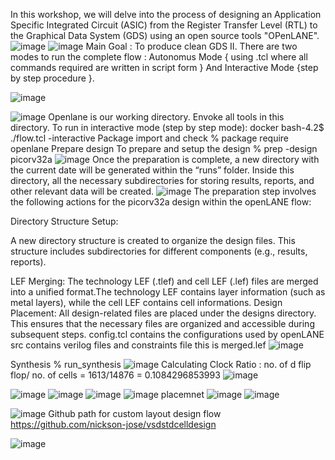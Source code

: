 In this workshop, we will delve into the process of designing an Application Specific Integrated Circuit (ASIC) from the Register Transfer Level (RTL) to the Graphical Data System (GDS) using an open source tools "OPenLANE".
![image](https://github.com/user-attachments/assets/bd1a81ba-7746-4daf-8dbb-c4d35a13ed9f)
![image](https://github.com/user-attachments/assets/5e645a0f-1b74-44ae-9168-f44e83b0ba77)
Main Goal : To produce clean GDS II.
There are two modes to run the complete flow : Autonomus Mode { using .tcl where all commands required are written in script form } And Interactive Mode {step by step procedure }.

![image](https://github.com/user-attachments/assets/3e5a4948-56c0-4b15-94ab-e92aa62a2f5b)

![image](https://github.com/user-attachments/assets/abdfe047-0fe9-49af-9661-5b948f41a33b)
Openlane is our working directory. Envoke all tools in this directory.
To run in interactive mode (step by step mode): 
docker
bash-4.2$ ./flow.tcl -interactive
Package import and check
% package require openlane
Prepare design
To prepare and setup the design
% prep -design picorv32a
![image](https://github.com/user-attachments/assets/26efd091-bacc-4c80-adf9-24346ac53d63)
Once the preparation is complete, a new directory with the current date will be generated within the “runs” folder. Inside this directory, all the necessary subdirectories for storing results, reports, and other relevant data will be created.
![image](https://github.com/user-attachments/assets/bed847bb-64c2-47ec-9b27-76738cabdea7)
The preparation step involves the following actions for the picorv32a design within the openLANE flow:

Directory Structure Setup:

A new directory structure is created to organize the design files. This structure includes subdirectories for different components (e.g., results, reports).

LEF Merging: The technology LEF (.tlef) and cell LEF (.lef) files are merged into a unified format.The technology LEF contains layer information (such as metal layers), while the cell LEF contains cell informations.
Design Placement: All design-related files are placed under the designs directory. This ensures that the necessary files are organized and accessible during subsequent steps.
config.tcl	contains the configurations used by openLANE
src	contains verilog files and constraints file
this is merged.lef
![image](https://github.com/user-attachments/assets/c1b7aa1a-aae0-454c-acbe-82579e55dfab)

Synthesis % run_synthesis
![image](https://github.com/user-attachments/assets/4836e471-1ddb-4874-969a-54aad69cb4f9)
Calculating Clock Ratio : no. of d flip flop/ no. of cells = 1613/14876 = 0.1084296853993
![image](https://github.com/user-attachments/assets/68a28e79-aec5-45dc-ace1-05719740a98b)

![image](https://github.com/user-attachments/assets/912ece71-22bf-4b3c-b8bd-5e225d004b0f)
![image](https://github.com/user-attachments/assets/bce94577-6022-4f01-aebc-6742b29b2bbb)
![image](https://github.com/user-attachments/assets/01c6e6e6-f637-41ad-b493-3a6a66d379a9)
![image](https://github.com/user-attachments/assets/7163dc96-ac4b-4857-bf25-f6686783024e)
placemnet 
![image](https://github.com/user-attachments/assets/9f85fad8-1048-430a-aab2-47b3393fd867)
![image](https://github.com/user-attachments/assets/07574949-373a-4748-8fb0-b6e270a35d79)

![image](https://github.com/user-attachments/assets/343ab449-3ddf-4798-9d35-7643cc15e057)
Github path for custom layout design flow
https://github.com/nickson-jose/vsdstdcelldesign

![image](https://github.com/user-attachments/assets/01c6e6e6-f637-41ad-b493-3a6a66d379a9)



